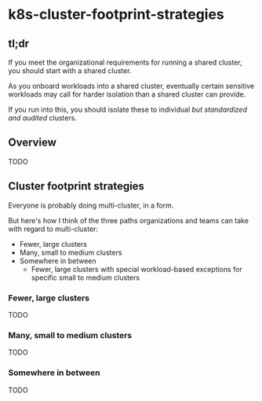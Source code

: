 # k8s-cluster-footprint-strategies

## tl;dr

If you meet the organizational requirements for running a shared cluster, you should start with a shared cluster.

As you onboard workloads into a shared cluster, eventually certain sensitive workloads may call for harder isolation than a shared cluster can provide. 

If you run into this, you should isolate these to individual _but standardized and audited_ clusters. 

## Overview

TODO

## Cluster footprint strategies

Everyone is probably doing multi-cluster, in a form. 

But here's how I think of the three paths organizations and teams can take with regard to multi-cluster:

* Fewer, large clusters
* Many, small to medium clusters
* Somewhere in between
    * Fewer, large clusters with special workload-based exceptions for specific small to medium clusters

### Fewer, large clusters

TODO

### Many, small to medium clusters

TODO

### Somewhere in between

TODO
